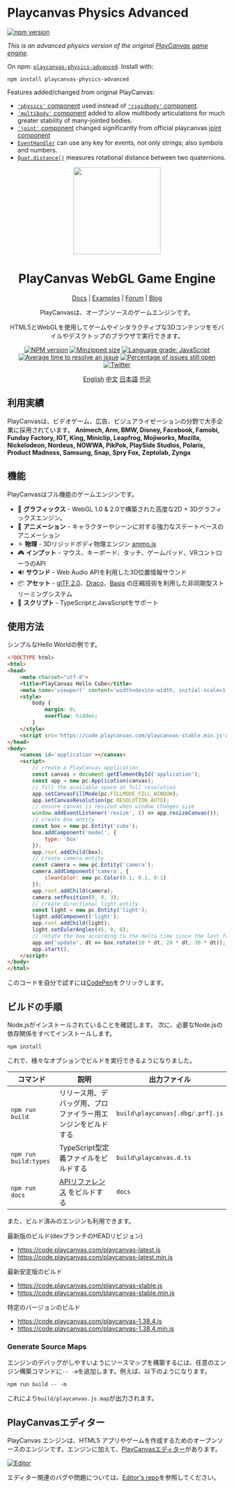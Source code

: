 Playcanvas Physics Advanced
====

[![npm version](https://img.shields.io/npm/v/playcanvas-physics-advanced)](https://www.npmjs.com/package/playcanvas-physics-advanced)

*This is an advanced physics version of the original [PlayCanvas game engine](https://playcanvas.com/).*

On npm: [`playcanvas-physics-advanced`](https://www.npmjs.com/package/playcanvas-physics-advanced). Install with:

```shell
npm install playcanvas-physics-advanced
```

Features added/changed from original PlayCanvas:

* [`'physics'` component](./src/framework/components/physics/component.js) used instead of [`'rigidbody'` component](https://developer.playcanvas.com/en/api/pc.RigidBodyComponent.html).
* [`'multibody'` component](./src/framework/components/multibody/component.js) added to allow multibody articulations for much greater stability of many-jointed bodies.
* [`'joint'` component](./src/framework/components/joint/component.js) changed significantly from official playcanvas [joint component](https://github.com/playcanvas/engine/blob/main/src/framework/components/joint/component.js)
* [`EventHandler`](./src/core/event-handler.js) can use any key for events, not only strings; also symbols and numbers.
* [`Quat.distance()`](./src/core/math/quat.js) measures rotational distance between two quaternions.

<div align="center">
<img width="200" src="https://s3-eu-west-1.amazonaws.com/static.playcanvas.com/platform/images/logo/playcanvas-logo-medium.png"/>

# PlayCanvas WebGL Game Engine
[Docs](https://developer.playcanvas.com) | [Examples](https://playcanvas.github.io) | [Forum](https://forum.playcanvas.com) | [Blog](https://blog.playcanvas.com)

PlayCanvasは、オープンソースのゲームエンジンです。

HTML5とWebGLを使用してゲームやインタラクティブな3Dコンテンツをモバイルやデスクトップのブラウザで実行できます。

[![NPM version][npm-badge]][npm-url]
[![Minzipped size][minzip-badge]][minzip-url]
[![Language grade: JavaScript][code-quality-badge]][code-quality-url]
[![Average time to resolve an issue][resolution-badge]][isitmaintained-url]
[![Percentage of issues still open][open-issues-badge]][isitmaintained-url]
[![Twitter][twitter-badge]][twitter-url]

[English](https://github.com/playcanvas/engine/blob/dev/README.md)
[中文](https://github.com/playcanvas/engine/blob/dev/README-zh.md)
[日本語](https://github.com/playcanvas/engine/blob/dev/README-ja.md)
[한글](https://github.com/playcanvas/engine/blob/dev/README-kr.md)

</div>

## 利用実績

PlayCanvasは、ビデオゲーム、広告、ビジュアライゼーションの分野で大手企業に採用されています。
**Animech, Arm, BMW, Disney, Facebook, Famobi, Funday Factory, IGT, King, Miniclip, Leapfrog, Mojiworks, Mozilla, Nickelodeon, Nordeus, NOWWA, PikPok, PlaySide Studios, Polaris, Product Madness, Samsung, Snap, Spry Fox, Zeptolab, Zynga**

## 機能

PlayCanvasはフル機能のゲームエンジンです。

* 🧊 **グラフィックス** -  WebGL 1.0 & 2.0で構築された高度な2D + 3Dグラフィックスエンジン。
* 🏃 **アニメーション** - キャラクターやシーンに対する強力なステートベースのアニメーション
* ⚛️ **物理** - 3Dリジッドボディ物理エンジン [ammo.js](https://github.com/kripken/ammo.js)
* 🎮 **インプット** - マウス、キーボード、タッチ、ゲームパッド、VRコントローラのAPI
* 🔊 **サウンド** - Web Audio APIを利用した3D位置情報サウンド
* 📦 **アセット** - [glTF 2.0](https://www.khronos.org/gltf/)、[Draco](https://google.github.io/draco/)、[Basis](https://github.com/BinomialLLC/basis_universal) の圧縮技術を利用した非同期型ストリーミングシステム
* 📜 **スクリプト** - TypeScriptとJavaScriptをサポート

## 使用方法

シンプルなHello Worldの例です。

```html
<!DOCTYPE html>
<html>
<head>
    <meta charset="utf-8">
    <title>PlayCanvas Hello Cube</title>
    <meta name='viewport' content='width=device-width, initial-scale=1, maximum-scale=1, minimum-scale=1, user-scalable=no' />
    <style>
        body {
            margin: 0;
            overflow: hidden;
        }
    </style>
    <script src='https://code.playcanvas.com/playcanvas-stable.min.js'></script>
</head>
<body>
    <canvas id='application'></canvas>
    <script>
        // create a PlayCanvas application
        const canvas = document.getElementById('application');
        const app = new pc.Application(canvas);
        // fill the available space at full resolution
        app.setCanvasFillMode(pc.FILLMODE_FILL_WINDOW);
        app.setCanvasResolution(pc.RESOLUTION_AUTO);
        // ensure canvas is resized when window changes size
        window.addEventListener('resize', () => app.resizeCanvas());
        // create box entity
        const box = new pc.Entity('cube');
        box.addComponent('model', {
            type: 'box'
        });
        app.root.addChild(box);
        // create camera entity
        const camera = new pc.Entity('camera');
        camera.addComponent('camera', {
            clearColor: new pc.Color(0.1, 0.1, 0.1)
        });
        app.root.addChild(camera);
        camera.setPosition(0, 0, 3);
        // create directional light entity
        const light = new pc.Entity('light');
        light.addComponent('light');
        app.root.addChild(light);
        light.setEulerAngles(45, 0, 0);
        // rotate the box according to the delta time since the last frame
        app.on('update', dt => box.rotate(10 * dt, 20 * dt, 30 * dt));
        app.start();
    </script>
</body>
</html>
```
このコードを自分で試すには[CodePen](https://codepen.io/playcanvas/pen/NPbxMj)をクリックします。

## ビルドの手順

Node.jsがインストールされていることを確認します。
次に、必要なNode.jsの依存関係をすべてインストールします。

    npm install

これで、様々なオプションでビルドを実行できるようになりました。

| コマンド                | 説明                               | 出力ファイル                          |
|------------------------|-------------------------------------------|----------------------------------|
| `npm run build`        | リリース用、デバッグ用、プロファイラー用エンジンをビルドする | `build\playcanvas[.dbg/.prf].js` |
| `npm run build:types`  | TypeScript型定義ファイルをビルドする          | `build\playcanvas.d.ts`          |
| `npm run docs`         |  [APIリファレンス][docs] をビルドする| `docs`                           |


また、ビルド済みのエンジンも利用できます。

最新版のビルド(devブランチのHEADリビジョン)

* https://code.playcanvas.com/playcanvas-latest.js
* https://code.playcanvas.com/playcanvas-latest.min.js

最新安定版のビルド
* https://code.playcanvas.com/playcanvas-stable.js
* https://code.playcanvas.com/playcanvas-stable.min.js

特定のバージョンのビルド
* https://code.playcanvas.com/playcanvas-1.38.4.js
* https://code.playcanvas.com/playcanvas-1.38.4.min.js

### Generate Source Maps

エンジンのデバッグがしやすいようにソースマップを構築するには、任意のエンジン構築コマンドに`-- -m`を追加します。例えば、以下のようになります。


    npm run build -- -m

これにより`build/playcanvas.js.map`が出力されます。

## PlayCanvasエディター

PlayCanvas エンジンは、HTML5 アプリやゲームを作成するためのオープンソースのエンジンです。エンジンに加えて、[PlayCanvasエディター](https://playcanvas.com/)があります。

[![Editor](https://github.com/playcanvas/editor/blob/main/images/editor.png?raw=true)](https://github.com/playcanvas/editor)

エディター関連のバグや問題については、[Editor's repo](https://github.com/playcanvas/editor)を参照してください。


[npm-badge]: https://img.shields.io/npm/v/playcanvas
[npm-url]: https://www.npmjs.com/package/playcanvas
[minzip-badge]: https://img.shields.io/bundlephobia/minzip/playcanvas
[minzip-url]: https://bundlephobia.com/result?p=playcanvas
[code-quality-badge]: https://img.shields.io/lgtm/grade/javascript/g/playcanvas/engine.svg?logo=lgtm&logoWidth=18
[code-quality-url]: https://lgtm.com/projects/g/playcanvas/engine/context:javascript
[resolution-badge]: https://isitmaintained.com/badge/resolution/playcanvas/engine.svg
[open-issues-badge]: https://isitmaintained.com/badge/open/playcanvas/engine.svg
[isitmaintained-url]: https://isitmaintained.com/project/playcanvas/engine
[twitter-badge]: https://img.shields.io/twitter/follow/playcanvas.svg?style=social&label=Follow
[twitter-url]: https://twitter.com/intent/follow?screen_name=playcanvas
[docs]: https://developer.playcanvas.com/en/api/
